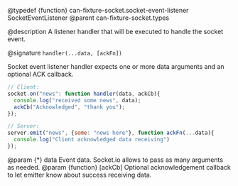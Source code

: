 @typedef {function} can-fixture-socket.socket-event-listener SocketEventListener
@parent can-fixture-socket.types

@description A listener handler that will be executed to handle the socket event.

@signature `handler(...data, [ackFn])`

Socket event listener handler expects one or more data arguments and an optional ACK callback.

```js
// Client:
socket.on("news": function handler(data, ackCb){
  console.log("received some news", data);
  ackCb("Acknowledged", "thank you");
});

// Server:
server.emit("news", {some: "news here"}, function ackFn(...data){
  console.log("Client acknowledged data receiving")
});
```

  @param {*} data Event data. Socket.io allows to pass as many arguments as needed.
  @param {function} [ackCb] Optional acknowledgement callback to let emitter know about success receiving data.
